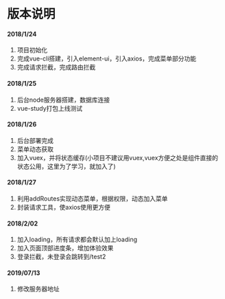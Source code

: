 # 版本说明
#### 2018/1/24



 1. 项目初始化
 2. 完成vue-cli搭建，引入element-ui，引入axios，完成菜单部分功能
 3. 完成请求拦截，完成路由拦截


#### 2018/1/25
1. 后台node服务器搭建，数据库连接
2. vue-study打包上线测试


#### 2018/1/26
1. 后台部署完成
2. 菜单动态获取
3. 加入vuex，并将状态缓存(小项目不建议用vuex,vuex方便之处是组件直接的状态公用，这里为了学习，就加入了)

#### 2018/1/27
1. 利用addRoutes实现动态菜单，根据权限，动态加入菜单
2. 封装请求工具，使axios使用更方便

#### 2018/2/02
1. 加入loading，所有请求都会默认加上loading
2. 加入页面顶部进度条，增加体验效果
3. 登录拦截，未登录会跳转到/test2

#### 2019/07/13
1. 修改服务器地址
